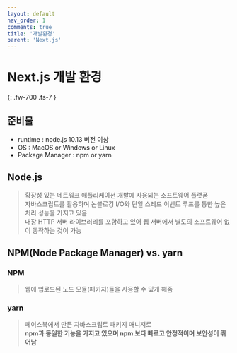 ```yaml
---
layout: default
nav_order: 1
comments: true 
title: '개발환경'
parent: 'Next.js'
---
```



# Next.js 개발 환경
{: .fw-700 .fs-7 }

## 준비물
- runtime : node.js 10.13 버전 이상
- OS : MacOS or Windows or Linux 
- Package Manager : npm or yarn

## Node.js
> 확장성 있는 네트워크 애플리케이션 개발에 사용되는 소프트웨어 플랫폼  
> 자바스크립트를 활용하며 논블로킹 I/O와 단일 스레드 이벤트 루프를 통한 높은 처리 성능을 가지고 있음  
> 내장 HTTP 서버 라이브러리를 포함하고 있어 웹 서버에서 별도의 소프트웨어 없이 동작하는 것이 가능

## NPM(Node Package Manager) vs. yarn

### NPM
> 웹에 업로드된 노드 모듈(패키지)들을 사용할 수 있게 해줌

### yarn
> 페이스북에서 만든 자바스크립트 패키지 매니저로   
**npm과 동일한 기능을 가지고 있으며 npm 보다 빠르고 안정적이며 보안성이 뛰어남**